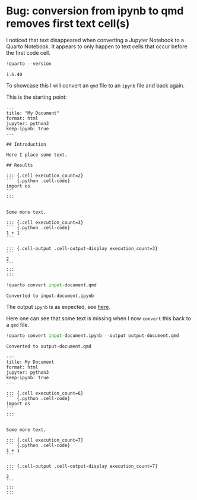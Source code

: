 # Bug: conversion from ipynb to qmd removes first text cell(s)


I noticed that text disappeared when converting a Jupyter Notebook to a
Quarto Notebook. It appears to only happen to text cells that occur
before the first code cell.

``` python
!quarto --version
```

    1.6.40

To showcase this I will convert an `qmd` file to an `ipynb` file and
back again.

This is the starting point:

    ---
    title: "My Document"
    format: html
    jupyter: python3
    keep-ipynb: true
    ---

    ## Introduction

    Here I place some text.

    ## Results

    ::: {.cell execution_count=2}
    ``` {.python .cell-code}
    import os
    ```
    :::


    Some more text.

    ::: {.cell execution_count=3}
    ``` {.python .cell-code}
    1 + 1
    ```

    ::: {.cell-output .cell-output-display execution_count=3}
    ```
    2
    ```
    :::
    :::

``` python
!quarto convert input-document.qmd
```

    Converted to input-document.ipynb

The output `ipynb` is as expected, see
[here](https://github.com/MartinSchobben/quarto-conversion/blob/main/input-document.ipynb).

Here one can see that some text is missing when I now `convert` this
back to a `qmd` file.

``` python
!quarto convert input-document.ipynb --output output-document.qmd
```

    Converted to output-document.qmd

    ---
    title: My Document
    format: html
    jupyter: python3
    keep-ipynb: true
    ---

    ::: {.cell execution_count=6}
    ``` {.python .cell-code}
    import os
    ```
    :::


    Some more text.

    ::: {.cell execution_count=7}
    ``` {.python .cell-code}
    1 + 1
    ```

    ::: {.cell-output .cell-output-display execution_count=7}
    ```
    2
    ```
    :::
    :::
